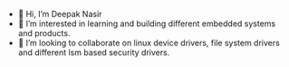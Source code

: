 - 👋 Hi, I’m Deepak Nasir
- 👀 I’m interested in learning and building different embedded systems and products.
- 💞️ I’m looking to collaborate on linux device drivers, file system drivers and different lsm based security drivers.

<!---
deepaknasir/deepaknasir is a ✨ special ✨ repository because its `README.md` (this file) appears on your GitHub profile.
You can click the Preview link to take a look at your changes.
--->
